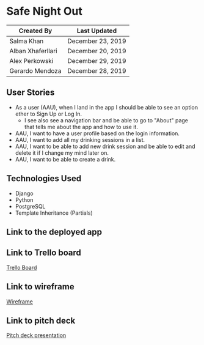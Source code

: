 # Safe Night Out

Created By | Last Updated
-----------|--------------
Salma Khan | December 23, 2019
Alban Xhaferllari | December 20, 2019
Alex Perkowski | December 29, 2019
Gerardo Mendoza | December 28, 2019

## User Stories 
* As a user (AAU), when I land in the app I should be able to see an option ether to Sign Up or Log In. 
    * I see also see a navigation bar and be able to go to "About" page that tells me about the app and how to use it.
* AAU, I want to have a user profile based on the login information. 
* AAU, I want to add all my drinking sessions in a list.
* AAU, I want to be able to add new drink session and be able to edit and delete it if I change my mind later on.   
* AAU, I want to be able to create a drink. 

## Technologies Used
* Django
* Python
* PostgreSQL
* Template Inheritance (Partials)

## Link to the deployed app

## Link to Trello board
[Trello Board](https://trello.com/b/eobNgEkN/project-3)

## Link to wireframe 
[Wireframe](https://pr.to/9951J5/)

## Link to pitch deck 
[Pitch deck presentation](https://docs.google.com/presentation/d/1j0e2z1oQUXVFTgXBdu9JAL2-PfTUG1YLmCuoOb15XcQ/edit#slide=id.g7bbe74316e_2_85)
